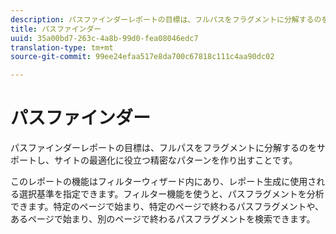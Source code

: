 ```yaml
---
description: パスファインダーレポートの目標は、フルパスをフラグメントに分解するのをサポートし、サイトの最適化に役立つ精密なパターンを作り出すことです。
title: パスファインダー
uuid: 35a00bd7-263c-4a8b-99d0-fea08046edc7
translation-type: tm+mt
source-git-commit: 99ee24efaa517e8da700c67818c111c4aa90dc02

---
```



# パスファインダー

パスファインダーレポートの目標は、フルパスをフラグメントに分解するのをサポートし、サイトの最適化に役立つ精密なパターンを作り出すことです。

このレポートの機能はフィルターウィザード内にあり、レポート生成に使用される選択基準を指定できます。フィルター機能を使うと、パスフラグメントを分析できます。特定のページで始まり、特定のページで終わるパスフラグメントや、あるページで始まり、別のページで終わるパスフラグメントを検索できます。
